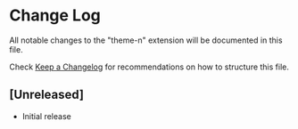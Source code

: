 # Change Log

All notable changes to the "theme-n" extension will be documented in this file.

Check [Keep a Changelog](http://keepachangelog.com/) for recommendations on how to structure this file.

## [Unreleased]

- Initial release
